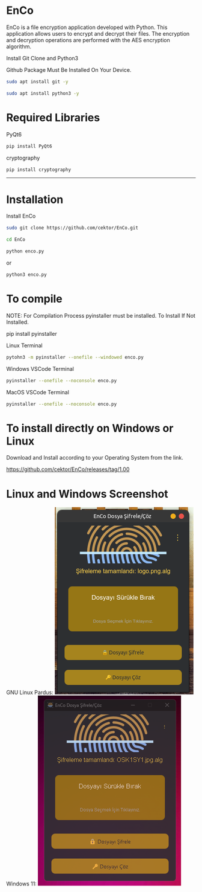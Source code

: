 # EnCo
EnCo is a file encryption application developed with Python. This application allows users to encrypt and decrypt their files. The encryption and decryption operations are performed with the AES encryption algorithm.

Install Git Clone and Python3

Github Package Must Be Installed On Your Device.
```bash
sudo apt install git -y
```

```bash
sudo apt install python3 -y 

```

# Required Libraries

PyQt6
```bash
pip install PyQt6
```
cryptography
```bash
pip install cryptography
```

----------------------------------


# Installation
Install EnCo

```bash
sudo git clone https://github.com/cektor/EnCo.git
```
```bash
cd EnCo
```

```bash
python enco.py
```
or

```bash
python3 enco.py

```

# To compile

NOTE: For Compilation Process pyinstaller must be installed. To Install If Not Installed.

pip install pyinstaller 

Linux Terminal 
```bash
pytohn3 -m pyinstaller --onefile --windowed enco.py
```

Windows VSCode Terminal 
```bash
pyinstaller --onefile --noconsole enco.py
```

MacOS VSCode Terminal 
```bash
pyinstaller --onefile --noconsole enco.py
```

# To install directly on Windows or Linux
Download and Install according to your Operating System from the link.

https://github.com/cektor/EnCo/releases/tag/1.00


# Linux and Windows Screenshot

GNU Linux Pardus: ![Linux(pardus)](enco-linux.png)  Windows 11: ![Windows(11)](enco-windows.png) 



